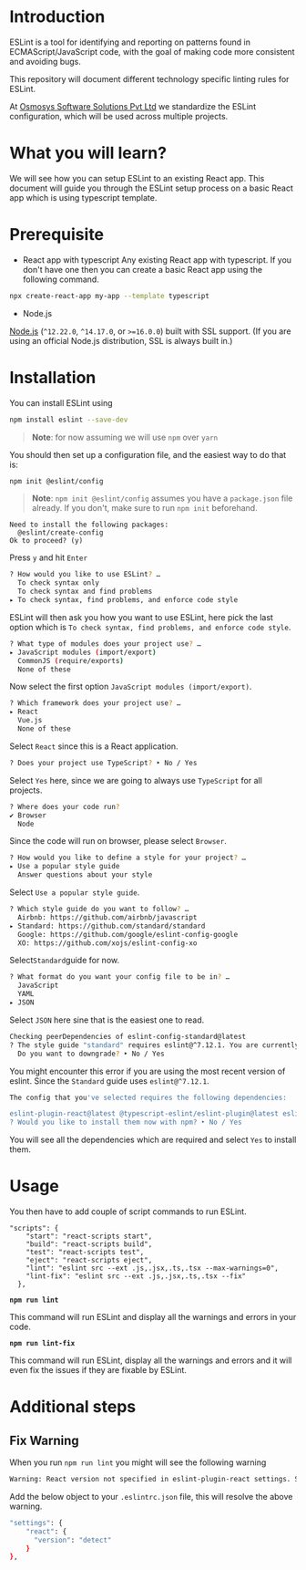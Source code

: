 # Introduction
ESLint is a tool for identifying and reporting on patterns found in ECMAScript/JavaScript code, with the goal of making code more consistent and avoiding bugs.

This repository will document different technology specific linting rules for ESLint.

At [Osmosys Software Solutions Pvt Ltd](https://osmosys.co/) we standardize the ESLint configuration, which will be used across multiple projects.

# What you will learn?

We will see how you can setup ESLint to an existing React app. This document will guide you through the ESLint setup process on a basic React app which is using typescript template.

# Prerequisite

- React app with typescript
Any existing React app with typescript. If you don't have one then you can create a basic React app using the following command.

```sh
npx create-react-app my-app --template typescript
```

- Node.js

[Node.js](https://nodejs.org/en/) (`^12.22.0`, `^14.17.0`, or `>=16.0.0`) built with SSL support. (If you are using an official Node.js distribution, SSL is always built in.)

# Installation

You can install ESLint using

```sh
npm install eslint --save-dev
```

> **Note**: for now assuming we will use `npm` over `yarn`

You should then set up a configuration file, and the easiest way to do that is:

```sh
npm init @eslint/config
```

> **Note**: `npm init @eslint/config` assumes you have a `package.json` file already. If you don't, make sure to run `npm init` beforehand.

```
Need to install the following packages:
  @eslint/create-config
Ok to proceed? (y)
```

Press `y` and hit `Enter`

```sh
? How would you like to use ESLint? …
  To check syntax only
  To check syntax and find problems
▸ To check syntax, find problems, and enforce code style
```

ESLint will then ask you how you want to use ESLint, here pick the last option which is `To check syntax, find problems, and enforce code style`.

```sh
? What type of modules does your project use? …
▸ JavaScript modules (import/export)
  CommonJS (require/exports)
  None of these
```

Now select the first option `JavaScript modules (import/export)`.

```sh
? Which framework does your project use? …
▸ React
  Vue.js
  None of these
```

Select `React` since this is a React application.

```sh
? Does your project use TypeScript? ‣ No / Yes
```

Select `Yes` here, since we are going to always use `TypeScript` for all projects.

```sh
? Where does your code run?
✔ Browser
  Node
```

Since the code will run on browser, please select `Browser`.

```sh
? How would you like to define a style for your project? …
▸ Use a popular style guide
  Answer questions about your style
```

Select `Use a popular style guide`.

```sh
? Which style guide do you want to follow? …
  Airbnb: https://github.com/airbnb/javascript
▸ Standard: https://github.com/standard/standard
  Google: https://github.com/google/eslint-config-google
  XO: https://github.com/xojs/eslint-config-xo
```

Select`Standard`guide for now.

```sh
? What format do you want your config file to be in? …
  JavaScript
  YAML
▸ JSON
```

Select `JSON` here sine that is the easiest one to read.

```sh
Checking peerDependencies of eslint-config-standard@latest
? The style guide "standard" requires eslint@^7.12.1. You are currently using eslint@8.11.0.
  Do you want to downgrade? ‣ No / Yes
```

You might encounter this error if you are using the most recent version of eslint. Since the `Standard` guide uses `eslint@^7.12.1`.

```sh
The config that you've selected requires the following dependencies:

eslint-plugin-react@latest @typescript-eslint/eslint-plugin@latest eslint-config-standard@latest eslint@^7.12.1 eslint-plugin-import@^2.22.1 eslint-plugin-node@^11.1.0 eslint-plugin-promise@^4.2.1 || ^5.0.0 @typescript-eslint/parser@latest
? Would you like to install them now with npm? ‣ No / Yes
```

You will see all the dependencies which are required and select `Yes` to install them.

# Usage

You then have to add couple of script commands to run ESLint.

```
"scripts": {
    "start": "react-scripts start",
    "build": "react-scripts build",
    "test": "react-scripts test",
    "eject": "react-scripts eject",
    "lint": "eslint src --ext .js,.jsx,.ts,.tsx --max-warnings=0",
    "lint-fix": "eslint src --ext .js,.jsx,.ts,.tsx --fix"
  },
```

**`npm run lint`**

This command will run ESLint and display all the warnings and errors in your code.

**`npm run lint-fix`**

This command will run ESLint, display all the warnings and errors and it will even fix the issues if they are fixable by ESLint.

# Additional steps

## Fix Warning

When you run `npm run lint` you might will see the following warning

```sh
Warning: React version not specified in eslint-plugin-react settings. See https://github.com/yannickcr/eslint-plugin-react#configuration .
```

Add the below object to your `.eslintrc.json` file, this will resolve the above warning.

```sh
"settings": {
    "react": {
      "version": "detect"
    }
},
```
